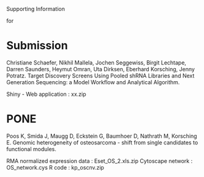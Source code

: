Supporting Information

for

# Submission
Christiane Schaefer, Nikhil Mallela, Jochen Seggewiss, Birgit Lechtape, Darren Saunders, Heymut Omran, Uta Dirksen, Eberhard Korsching, Jenny Potratz.
Target Discovery Screens Using Pooled shRNA Libraries and Next Generation Sequencing: a Model Workflow and Analytical Algorithm.

Shiny - Web application : xx.zip

# PONE
Poos K, Smida J, Maugg D, Eckstein G, Baumhoer D, Nathrath M, Korsching E.
Genomic heterogeneity of osteosarcoma - shift from single candidates to functional modules.

RMA normalized expression data : Eset_OS_2.xls.zip
Cytoscape network : OS_network.cys
R code : kp_oscnv.zip
